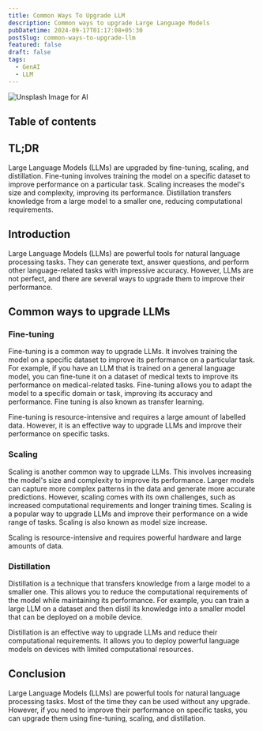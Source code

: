 ```yaml
---
title: Common Ways To Upgrade LLM
description: Common ways to upgrade Large Language Models
pubDatetime: 2024-09-17T01:17:08+05:30
postSlug: common-ways-to-upgrade-llm
featured: false
draft: false
tags:
  - GenAI
  - LLM
---
```


![Unsplash Image for AI](https://images.unsplash.com/photo-1591696331111-ef9586a5b17a?q=80&w=2070&h=800&auto=format&fit=crop&ixlib=rb-4.0.3&ixid=M3wxMjA3fDB8MHxwaG90by1wYWdlfHx8fGVufDB8fHx8fA%3D%3D&crop=edges)

## Table of contents

## TL;DR

Large Language Models (LLMs) are upgraded by fine-tuning, scaling, and distillation. Fine-tuning involves training the model on a specific dataset to improve performance on a particular task. Scaling increases the model's size and complexity, improving its performance. Distillation transfers knowledge from a large model to a smaller one, reducing computational requirements.

## Introduction

Large Language Models (LLMs) are powerful tools for natural language processing tasks. They can generate text, answer questions, and perform other language-related tasks with impressive accuracy. However, LLMs are not perfect, and there are several ways to upgrade them to improve their performance.

## Common ways to upgrade LLMs

### Fine-tuning

Fine-tuning is a common way to upgrade LLMs. It involves training the model on a specific dataset to improve its performance on a particular task. For example, if you have an LLM that is trained on a general language model, you can fine-tune it on a dataset of medical texts to improve its performance on medical-related tasks. Fine-tuning allows you to adapt the model to a specific domain or task, improving its accuracy and performance. Fine tuning is also known as transfer learning.

Fine-tuning is resource-intensive and requires a large amount of labelled data. However, it is an effective way to upgrade LLMs and improve their performance on specific tasks.

### Scaling

Scaling is another common way to upgrade LLMs. This involves increasing the model's size and complexity to improve its performance. Larger models can capture more complex patterns in the data and generate more accurate predictions. However, scaling comes with its own challenges, such as increased computational requirements and longer training times. Scaling is a popular way to upgrade LLMs and improve their performance on a wide range of tasks. Scaling is also known as model size increase.

Scaling is resource-intensive and requires powerful hardware and large amounts of data.

### Distillation

Distillation is a technique that transfers knowledge from a large model to a smaller one. This allows you to reduce the computational requirements of the model while maintaining its performance. For example, you can train a large LLM on a dataset and then distil its knowledge into a smaller model that can be deployed on a mobile device.

Distillation is an effective way to upgrade LLMs and reduce their computational requirements. It allows you to deploy powerful language models on devices with limited computational resources.

## Conclusion

Large Language Models (LLMs) are powerful tools for natural language processing tasks. Most of the time they can be used without any upgrade. However, if you need to improve their performance on specific tasks, you can upgrade them using fine-tuning, scaling, and distillation.
